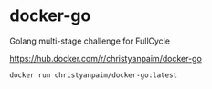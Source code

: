 # docker-go
Golang multi-stage challenge for FullCycle

https://hub.docker.com/r/christyanpaim/docker-go

```
docker run christyanpaim/docker-go:latest
```
